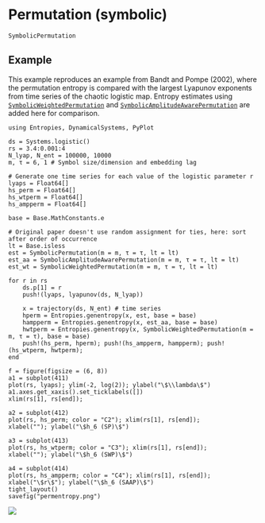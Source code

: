 # Permutation (symbolic)

```@docs
SymbolicPermutation
```

## Example

This example reproduces an example from Bandt and Pompe (2002), where the permutation
entropy is compared with the largest Lyapunov exponents from time series of the chaotic
logistic map. Entropy estimates using [`SymbolicWeightedPermutation`](@ref)
and [`SymbolicAmplitudeAwarePermutation`](@ref) are added here for comparison.

```@example
using Entropies, DynamicalSystems, PyPlot

ds = Systems.logistic()
rs = 3.4:0.001:4
N_lyap, N_ent = 100000, 10000
m, τ = 6, 1 # Symbol size/dimension and embedding lag

# Generate one time series for each value of the logistic parameter r
lyaps = Float64[]
hs_perm = Float64[]
hs_wtperm = Float64[]
hs_ampperm = Float64[]

base = Base.MathConstants.e

# Original paper doesn't use random assignment for ties, here: sort after order of occurrence
lt = Base.isless
est = SymbolicPermutation(m = m, τ = τ, lt = lt)
est_aa = SymbolicAmplitudeAwarePermutation(m = m, τ = τ, lt = lt)
est_wt = SymbolicWeightedPermutation(m = m, τ = τ, lt = lt)

for r in rs
    ds.p[1] = r
    push!(lyaps, lyapunov(ds, N_lyap))

    x = trajectory(ds, N_ent) # time series
    hperm = Entropies.genentropy(x, est, base = base)
    hampperm = Entropies.genentropy(x, est_aa, base = base)
    hwtperm = Entropies.genentropy(x, SymbolicWeightedPermutation(m = m, τ = τ), base = base)
    push!(hs_perm, hperm); push!(hs_ampperm, hampperm); push!(hs_wtperm, hwtperm);
end

f = figure(figsize = (6, 8))
a1 = subplot(411)
plot(rs, lyaps); ylim(-2, log(2)); ylabel("\$\\lambda\$")
a1.axes.get_xaxis().set_ticklabels([])
xlim(rs[1], rs[end]);

a2 = subplot(412)
plot(rs, hs_perm; color = "C2"); xlim(rs[1], rs[end]);
xlabel(""); ylabel("\$h_6 (SP)\$")

a3 = subplot(413)
plot(rs, hs_wtperm; color = "C3"); xlim(rs[1], rs[end]);
xlabel(""); ylabel("\$h_6 (SWP)\$")

a4 = subplot(414)
plot(rs, hs_ampperm; color = "C4"); xlim(rs[1], rs[end]);
xlabel("\$r\$"); ylabel("\$h_6 (SAAP)\$")
tight_layout()
savefig("permentropy.png")
```

![](permentropy.png)
